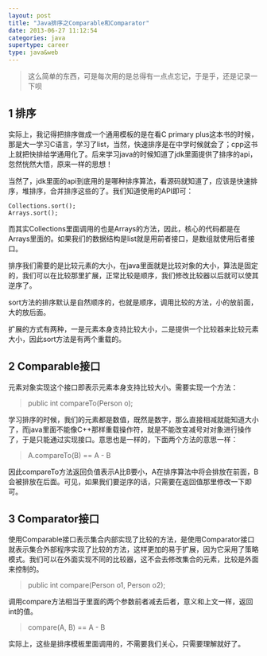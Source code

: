 ```yaml
---
layout: post
title: "Java排序之Comparable和Comparator"
date: 2013-06-27 11:12:54
categories: java
supertype: career
type: java&web
---
```


>这么简单的东西，可是每次用的是总得有一点点忘记，于是乎，还是记录一下呗

## 1 排序

实际上，我记得把排序做成一个通用模板的是在看C primary plus这本书的时候，那是大一学习C语言，学习了list，当然，快速排序是在中学时候就会了；cpp这书上就把快排给学通用化了。后来学习java的时候知道了jdk里面提供了排序的api，忽然恍然大悟，原来一样的思想！

当然了，jdk里面的api到底用的是哪种排序算法，看源码就知道了，应该是快速排序，堆排序，合并排序这些的了。我们知道使用的API即可：

	Collections.sort();
	Arrays.sort();

而其实Collections里面调用的也是Arrays的方法，因此，核心的代码都是在Arrays里面的。如果我们的数据结构是list就是用前者接口，是数组就使用后者接口。

排序我们需要的是比较元素的大小，在java里面就是比较对象的大小，算法是固定的，我们可以在比较那里扩展，正常比较是顺序，我们修改比较器以后就可以使其逆序了。

sort方法的排序默认是自然顺序的，也就是顺序，调用比较的方法，小的放前面，大的放后面。

扩展的方式有两种，一是元素本身支持比较大小，二是提供一个比较器来比较元素大小，因此sort方法是有两个重载的。

## 2 Comparable接口

元素对象实现这个接口即表示元素本身支持比较大小。需要实现一个方法：

>public int compareTo(Person o);

学习排序的时候，我们的元素都是数值，既然是数字，那么直接相减就能知道大小了，而java里面不能像C++那样重载操作符，就是不能改变减号对对象进行操作了，于是只能通过实现接口。意思也是一样的，下面两个方法的意思一样：

>A.compareTo(B)  == A - B

因此compareTo方法返回负值表示A比B要小，A在排序算法中将会排放在前面，B会被排放在后面。可见，如果我们要逆序的话，只需要在返回值那里修改一下即可。

## 3 Comparator接口

使用Comparable接口表示集合内部实现了比较的方法，是使用Comparator接口就表示集合外部程序实现了比较的方法，这样更加的易于扩展，因为它采用了策略模式。我们可以在外面实现不同的比较器，这不会去修改集合的元素，比较是外面来控制的。

>public int compare(Person o1, Person o2);

调用compare方法相当于里面的两个参数前者减去后者，意义和上文一样，返回int的值。

>compare(A, B) == A - B

实际上，这些是排序模板里面调用的，不需要我们关心，只需要理解就好了。